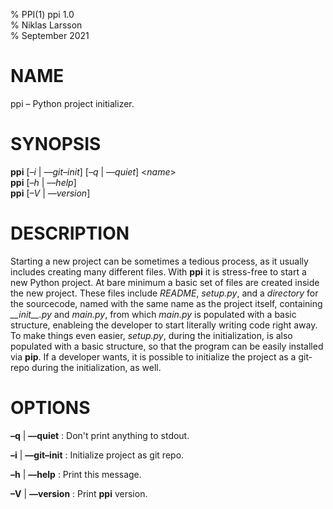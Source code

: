 % PPI(1) ppi 1.0  
% Niklas Larsson  
% September 2021  

# NAME
ppi – Python project initializer.

# SYNOPSIS
**ppi** \[*–i* | *––git–init*\] \[*–q* | *––quiet*\] \<*name*\>\
**ppi** \[*–h* | *––help*\] \
**ppi** \[*–V* | *––version*\]

# DESCRIPTION
Starting a new project can be sometimes a tedious process, as it usually
includes creating many different files. With **ppi** it is stress-free to start
a new Python project. At bare minimum a basic set of files are created inside
the new project. These files include *README*, *setup.py*, and a *directory* for
the sourcecode, named with the same name as the project itself, containing
*\_\_init\_\_.py* and *main.py*, from which *main.py* is populated with a basic
structure, enableing the developer to start literally writing code right away.
To make things even easier, *setup.py*, during the initialization, is also
populated with a basic structure, so that the program can be easily installed
via **pip**. If a developer wants, it is possible to initialize the project as
a git-repo during the initialization, as well.

# OPTIONS
**–q** | **––quiet**
: Don't print anything to stdout.

**–i** | **––git–init**
: Initialize project as git repo.

**–h** | **––help**
: Print this message.

**–V** | **––version**
: Print **ppi** version.
